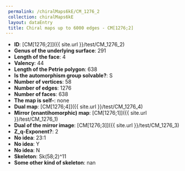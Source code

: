 ```yaml
--- 
 permalink: /chiralMaps6kE/CM_1276_2 
 collection: chiralMaps6kE
 layout: dataEntry
 title: Chiral maps up to 6000 edges - CM[1276;2]
---
```


- **ID**: [CM[1276;2]]({{ site.url }}/test/CM_1276_2)
- **Genus of the underlying surface**: 291
- **Length of the face**: 4
- **Valency**: 44
- **Length of the Petrie polygon**: 638
- **Is the automorphism group solvable?**: S
- **Number of vertices**: 58
- **Number of edges**: 1276
- **Number of faces**: 638
- **The map is self-**: none
- **Dual map**: [CM[1276;4]]({{ site.url }}/test/CM_1276_4)
- **Mirror (enantihomorphic) map**: [CM[1276;1]]({{ site.url }}/test/CM_1276_1)
- **Dual of the mirror image**: [CM[1276;3]]({{ site.url }}/test/CM_1276_3)
- **Z_q-Exponent?**: 2
- **No idea**:  23:1
- **No idea**: Y
- **No idea**: N
- **Skeleton**: Sk(58;2)^11
- **Some other kind of skeleton**: nan
